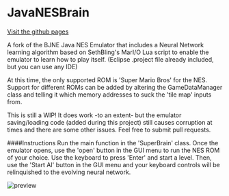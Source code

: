 # JavaNESBrain

[Visit the github pages](https://admazzola.github.io/JavaNESBrain)

A fork of the BJNE Java NES Emulator that includes a Neural Network learning algorithm based on SethBling's MarI/O Lua script to enable the emulator to learn how to play itself.  (Eclipse .project file already included, but you can use any IDE)

At this time, the only supported ROM is 'Super Mario Bros' for the NES.  Support for different ROMs can be added by altering the GameDataManager class and telling it which memory addresses to suck the 'tile map' inputs from.

This is still a WIP! It does work -to an extent- but the emulator saving/loading code (added during this project) still causes corruption at times and there are some other issues.  Feel free to submit pull requests.

####Instructions
Run the main function in the 'SuperBrain' class.  Once the emulator opens, use the 'open' button in the GUI menu to run the NES ROM of your choice.  Use the keyboard to press 'Enter' and start a level.  Then, use the 'Start AI' button in the GUI menu and your keyboard controls will be relinquished to the evolving neural network.

![preview](https://cloud.githubusercontent.com/assets/6249263/8437567/d564abbe-1f2d-11e5-8457-15d470e0a294.PNG)
